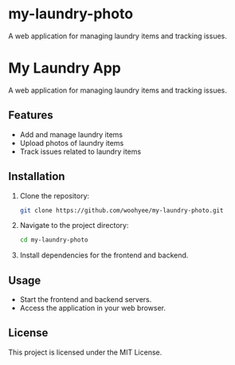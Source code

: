 # my-laundry-photo
A web application for managing laundry items and tracking issues. 
# My Laundry App

A web application for managing laundry items and tracking issues.

## Features
- Add and manage laundry items
- Upload photos of laundry items
- Track issues related to laundry items

## Installation
1. Clone the repository:
   ```bash
   git clone https://github.com/woohyee/my-laundry-photo.git
   ```
2. Navigate to the project directory:
   ```bash
   cd my-laundry-photo
   ```
3. Install dependencies for the frontend and backend.

## Usage
- Start the frontend and backend servers.
- Access the application in your web browser.

## License
This project is licensed under the MIT License.
